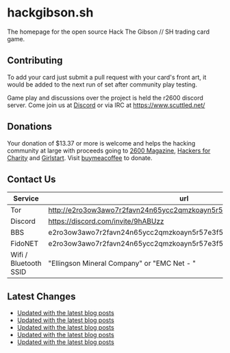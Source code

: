 # hackgibson.sh
The homepage for the open source Hack The Gibson // SH trading card game.


## Contributing

To add your card just submit a pull request with your card's front art, it would be added to the next run of set after community play testing.

Game play and discussions over the project is held the r2600 discord server. Come join us at [Discord](https://discord.com/invite/9hABUzz) or via IRC at https://www.scuttled.net/


## Donations

Your donation of $13.37 or more is welcome and helps the hacking community at large with proceeds going to [2600 Magazine](https://2600.com/), [Hackers for Charity](https://hackersforcharity.org) and [Girlstart](https://girlstart.org).  Visit [buymeacoffee](https://www.buymeacoffee.com/hackgibson.sh) to donate.


## Contact Us

Service | url
-|-
Tor | http://e2ro3ow3awo7r2favn24n65ycc2qmzkoayn5r57e3f56nvjwdcgg32ad.onion
Discord | https://discord.com/invite/9hABUzz
BBS | e2ro3ow3awo7r2favn24n65ycc2qmzkoayn5r57e3f56nvjwdcgg32ad.onion:23
FidoNET | e2ro3ow3awo7r2favn24n65ycc2qmzkoayn5r57e3f56nvjwdcgg32ad.onion:24554
Wifi / Bluetooth SSID | "Ellingson Mineral Company" or "EMC Net - <fidonet address>"

## Latest Changes
<!-- BLOG-POST-LIST:START -->
- [Updated with the latest blog posts](https://github.com/DFW2600/hackgibson.sh/commit/4530e1c787fe6aeea4efee3e7d25b2f13569f939)
- [Updated with the latest blog posts](https://github.com/DFW2600/hackgibson.sh/commit/a06afd71c0c7a4217b4dd3fc5790eeddd080fe2c)
- [Updated with the latest blog posts](https://github.com/DFW2600/hackgibson.sh/commit/efdc9e65ebf253890e934623dededd51c47b3995)
- [Updated with the latest blog posts](https://github.com/DFW2600/hackgibson.sh/commit/56486178f92a801b670f37f307b3a739af9e6b31)
- [Updated with the latest blog posts](https://github.com/DFW2600/hackgibson.sh/commit/e518d105677c53dee64bc3967f30d087b724b97b)
<!-- BLOG-POST-LIST:END -->
